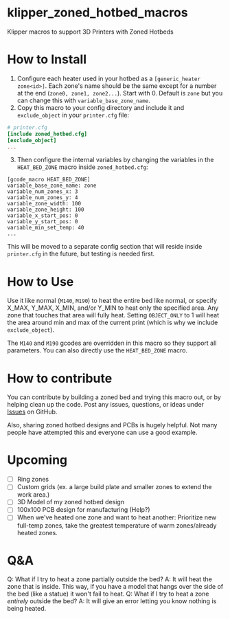 # klipper_zoned_hotbed_macros
Klipper macros to support 3D Printers with Zoned Hotbeds

# How to Install
1. Configure each heater used in your hotbed as a `[generic_heater zone<id>]`. Each zone's name should be the same except for a number at the end (`zone0, zone1, zone2...`). Start with 0. Default is `zone` but you can change this with `variable_base_zone_name`.  
2. Copy this macro to your config directory and include it and `exclude_object` in your `printer.cfg` file:
```cfg
# printer.cfg
[include zoned_hotbed.cfg]
[exclude_object]
...
```

3. Then configure the internal variables by changing the variables in the `HEAT_BED_ZONE` macro inside `zoned_hotbed.cfg`:

```
[gcode_macro HEAT_BED_ZONE]
variable_base_zone_name: zone
variable_num_zones_x: 3
variable_num_zones_y: 4
variable_zone_width: 100
variable_zone_height: 100
variable_x_start_pos: 0
variable_y_start_pos: 0
variable_min_set_temp: 40
...
```
This will be moved to a separate config section that will reside inside `printer.cfg` in the future, but testing is needed first. 
# How to Use
Use it like normal (`M140`, `M190`) to heat the entire bed like normal, or specify X_MAX, Y_MAX, X_MIN, and/or Y_MIN to heat only the specified area. Any zone that touches that area will fully heat. Setting `OBJECT_ONLY` to 1 will heat the area around min and max of the current print (which is why we include `exclude_object`). 

The `M140` and `M190` gcodes are overridden in this macro so they support all parameters. You can also directly use the `HEAT_BED_ZONE` macro. 

# How to contribute
You can contribute by building a zoned bed and trying this macro out, or by helping clean up the code. Post any issues, questions, or ideas under [Issues](https://github.com/aamott/klipper_zoned_hotbed_macros/issues) on GitHub.

Also, sharing zoned hotbed designs and PCBs is hugely helpful. Not many people have attempted this and everyone can use a good example.
# Upcoming
- [ ] Ring zones 
- [ ] Custom grids (ex. a large build plate and smaller zones to extend the work area.)
- [ ] 3D Model of my zoned hotbed design
- [ ] 100x100 PCB design for manufacturing (Help?)
- [ ] When we've heated one zone and want to heat another: Prioritize new full-temp zones, take the greatest temperature of warm zones/already heated zones. 

# Q&A
Q: What if I try to heat a zone partially outside the bed? 
A: It will heat the zone that is inside. This way, if you have a model that hangs over the side of the bed (like a statue) it won't fail to heat. 
Q: What if I try to heat a zone *entirely* outside the bed?
A: It will give an error letting you know nothing is being heated.
